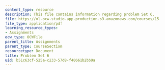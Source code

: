```yaml
---
content_type: resource
description: This file contains information regarding problem Set 6.
file: https://ol-ocw-studio-app-production.s3.amazonaws.com/courses/15-053-optimization-methods-in-management-science-spring-2013/b51c63cf525ac23357d8f40661b2bb9a_MIT15_053S13_ps6.pdf
file_type: application/pdf
learning_resource_types:
- Assignments
ocw_type: OCWFile
parent_title: Assignments
parent_type: CourseSection
resourcetype: Document
title: Problem Set 6
uid: b51c63cf-525a-c233-57d8-f40661b2bb9a
---
```

